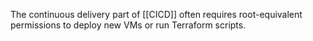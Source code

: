 The continuous delivery part of [[CICD]] often requires root-equivalent permissions to deploy new VMs or run Terraform scripts. 